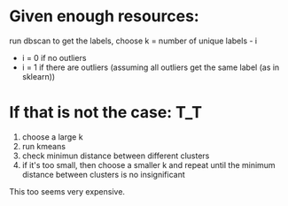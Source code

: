 # Given enough resources:

run dbscan to get the labels, choose k = number of unique labels - i
- i = 0 if no outliers
- i = 1 if there are outliers (assuming all outliers get the same label (as in sklearn))

# If that is not the case: T_T

1. choose a large k
2. run kmeans
3. check minimun distance between different clusters
5. if it's too small, then choose a smaller k and repeat until the minimum distance between clusters is no insignificant

This too seems very expensive.

